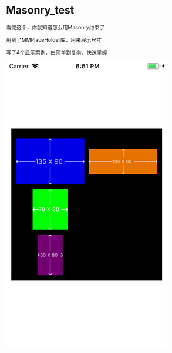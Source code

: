 # Masonry_test
看完这个，你就知道怎么用Masonry约束了

用到了MMPlaceHolder库，用来展示尺寸

写了4个显示案例，由简单到复杂，快速掌握

![image](https://github.com/feibaichen/Masonry_test/blob/master/454.png)
